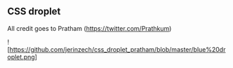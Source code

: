 ## CSS droplet

All credit goes to Pratham (https://twitter.com/Prathkum)

![https://github.com/jerinzech/css_droplet_pratham/blob/master/blue%20droplet.png]
